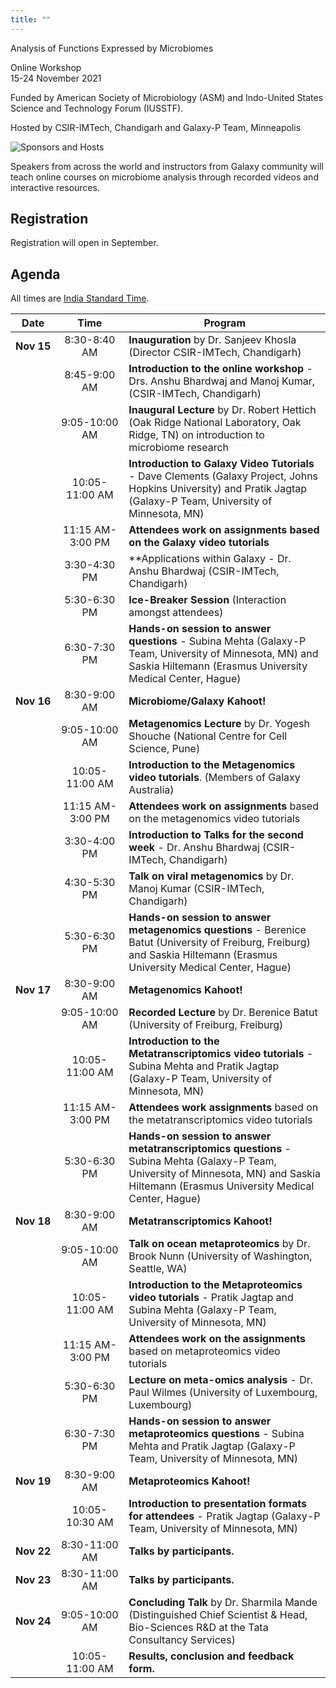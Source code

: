 ```yaml
---
title: ""
---
```


<div class="h1 text-center">

Analysis of Functions Expressed by Microbiomes

</div>

<div class="h3 text-center">

Online Workshop <br />
15-24 November 2021

</div>

<div class="h4 text-center">

Funded by American Society of Microbiology (ASM) and  Indo-United States Science and Technology Forum (IUSSTF).

Hosted by CSIR-IMTech, Chandigarh and Galaxy-P Team, Minneapolis

![Sponsors and Hosts](/images/events/2021-11-microbiomes/sponsors-hosts.png)

</div>

Speakers from across the world and instructors from Galaxy community will teach online courses on microbiome analysis through recorded videos and interactive resources.

## Registration

Registration will open in September.

## Agenda

All times are [India Standard Time](https://www.timeanddate.com/worldclock/converter.html?iso=20211115T030000&p1=1582).

| Date | Time | Program |
| --- | :---: | --- |
| **Nov 15** | 8:30-8:40 AM | **Inauguration** by Dr. Sanjeev Khosla (Director CSIR-IMTech, Chandigarh) |
| | 8:45-9:00 AM | **Introduction to the online workshop**  - Drs. Anshu Bhardwaj and Manoj Kumar, (CSIR-IMTech, Chandigarh) |
| | 9:05-10:00 AM | **Inaugural Lecture** by Dr. Robert Hettich (Oak Ridge National Laboratory, Oak Ridge, TN)  on introduction to microbiome research |
| | 10:05-11:00 AM | **Introduction to Galaxy Video Tutorials**  - Dave Clements (Galaxy Project, Johns Hopkins University) and Pratik Jagtap (Galaxy-P Team, University of Minnesota, MN) |
| | 11:15&nbsp;AM-3:00&nbsp;PM | **Attendees work on assignments based on the Galaxy video tutorials** |
| | 3:30-4:30 PM | **Applications within Galaxy - Dr. Anshu Bhardwaj (CSIR-IMTech, Chandigarh) |
| | 5:30-6:30 PM | **Ice-Breaker Session** (Interaction amongst attendees) |
| | 6:30-7:30 PM | **Hands-on session to answer questions** - Subina Mehta (Galaxy-P Team, University of Minnesota, MN) and Saskia Hiltemann (Erasmus University Medical Center, Hague) |
| **Nov 16** | 8:30-9:00 AM | **Microbiome/Galaxy Kahoot!** |
| | 9:05-10:00 AM | **Metagenomics Lecture** by Dr. Yogesh Shouche (National Centre for Cell Science, Pune) |
| | 10:05-11:00 AM | **Introduction to the Metagenomics video tutorials**. (Members of Galaxy Australia) |
| | 11:15 AM-3:00 PM | **Attendees work on assignments** based on the metagenomics video tutorials   |
| | 3:30-4:00 PM | **Introduction to Talks for the second week** - Dr. Anshu Bhardwaj (CSIR-IMTech, Chandigarh) |
| | 4:30-5:30 PM | **Talk on viral metagenomics** by Dr. Manoj Kumar (CSIR-IMTech, Chandigarh) |
| | 5:30-6:30 PM | **Hands-on session to answer metagenomics questions** - Berenice Batut (University of Freiburg, Freiburg) and Saskia Hiltemann (Erasmus University Medical Center, Hague) |
| **Nov 17** | 8:30-9:00 AM | **Metagenomics Kahoot!** |
| | 9:05-10:00 AM | **Recorded Lecture** by Dr. Berenice Batut (University of Freiburg, Freiburg) |
| | 10:05-11:00 AM | **Introduction to the Metatranscriptomics video tutorials** - Subina Mehta  and Pratik Jagtap (Galaxy-P Team, University of Minnesota, MN) |
| | 11:15&nbsp;AM-3:00&nbsp;PM | **Attendees work assignments** based on the metatranscriptomics video tutorials   |
| | 5:30-6:30 PM | **Hands-on session to answer metatranscriptomics questions** - Subina Mehta (Galaxy-P Team, University of Minnesota, MN) and Saskia Hiltemann (Erasmus University Medical Center, Hague) |
| **Nov 18** | 8:30-9:00 AM | **Metatranscriptomics Kahoot!** |
| | 9:05-10:00 AM | **Talk on ocean metaproteomics** by Dr. Brook Nunn (University of Washington, Seattle, WA) |
| | 10:05-11:00 AM | **Introduction to the Metaproteomics video tutorials** - Pratik Jagtap and Subina Mehta (Galaxy-P Team, University of Minnesota, MN) |
| | 11:15&nbsp;AM-3:00&nbsp;PM | **Attendees work on the assignments** based on metaproteomics video tutorials  |
| | 5:30-6:30 PM | **Lecture on meta-omics analysis** - Dr. Paul Wilmes (University of Luxembourg, Luxembourg) |
| | 6:30-7:30 PM | **Hands-on session to answer metaproteomics questions** - Subina Mehta and Pratik Jagtap (Galaxy-P Team, University of Minnesota, MN)
| **Nov 19** | 8:30-9:00 AM | **Metaproteomics Kahoot!** |
| | 10:05-10:30 AM | **Introduction to presentation formats for attendees** - Pratik Jagtap (Galaxy-P Team, University of Minnesota, MN) |
| **Nov 22** | 8:30-11:00 AM | **Talks by participants.** |
| **Nov&nbsp;23** | 8:30-11:00 AM | **Talks by participants.** |
| **Nov&nbsp;24** | 9:05-10:00 AM | **Concluding Talk** by Dr. Sharmila Mande (Distinguished Chief Scientist & Head, Bio-Sciences R&D at the Tata Consultancy Services) |
| | 10:05-11:00 AM | **Results, conclusion and feedback form.** |
